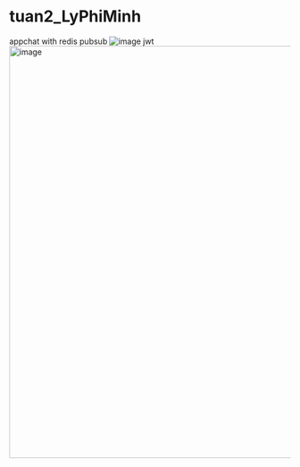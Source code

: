 # tuan2_LyPhiMinh
appchat with redis pubsub
![image](https://github.com/LPMinh/tuan2_LyPhiMinh/assets/95513996/31855e6e-9b12-4e66-aa06-ca14b01c720d)
jwt
<img width="737" alt="image" src="https://github.com/LPMinh/tuan2_LyPhiMinh/assets/95513996/a3843ed8-dda7-4ec5-81aa-61987b5c4fbd">
